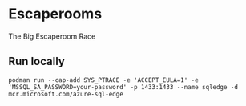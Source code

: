 # Escaperooms

The Big Escaperoom Race

## Run locally

```shell
podman run --cap-add SYS_PTRACE -e 'ACCEPT_EULA=1' -e 'MSSQL_SA_PASSWORD=your-password' -p 1433:1433 --name sqledge -d mcr.microsoft.com/azure-sql-edge
```

